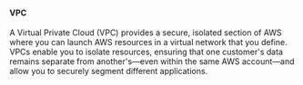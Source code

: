 #### VPC

A Virtual Private Cloud (VPC) provides a secure, isolated section of AWS where you can launch AWS resources in a virtual network that you define. VPCs enable you to isolate resources, ensuring that one customer's data remains separate from another's—even within the same AWS account—and allow you to securely segment different applications.
